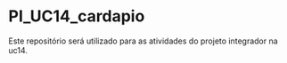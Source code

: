 # PI_UC14_cardapio
Este repositório será utilizado para as atividades do projeto integrador na uc14.
